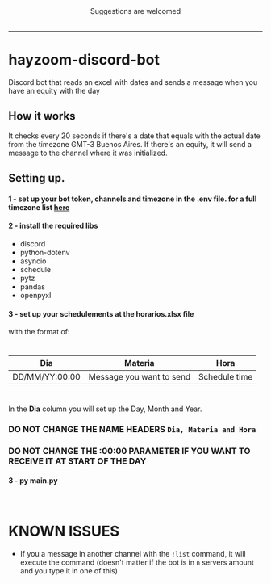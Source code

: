 <div align="center">Suggestions are welcomed</div>
<br>

---
# hayzoom-discord-bot
Discord bot that reads an excel with dates and sends a message when you have an equity with the day
## How it works
It checks every 20 seconds if there's a date that equals with the actual date from the timezone GMT-3 Buenos Aires. If there's an equity, it will send a message to the channel where it was initialized.
## Setting up.
#### 1 - set up your bot token, channels and timezone in the .env file. for a full timezone list [here](https://gist.github.com/heyalexej/8bf688fd67d7199be4a1682b3eec7568)

#### 2 - install the required libs
* discord
* python-dotenv
* asyncio
* schedule
* pytz
* pandas
* openpyxl
#### 3 - set up your schedulements at the horarios.xlsx file 
with the format of:
#
|      Dia       |         Materia          |     Hora      |
|----------------|--------------------------|---------------|
| DD/MM/YY:00:00 | Message you want to send | Schedule time |
#

In the **Dia** column you will set up the Day, Month and Year.

### **DO NOT CHANGE THE NAME HEADERS `Dia, Materia and Hora`**

### **DO NOT CHANGE THE :00:00 PARAMETER IF YOU WANT TO RECEIVE IT AT START OF THE DAY**

#### 3 - py main.py
<br>

# KNOWN ISSUES
* If you a message in another channel with the `!list` command, it will execute the command (doesn't matter if the bot is in `n` servers amount and you type it in one of this)
